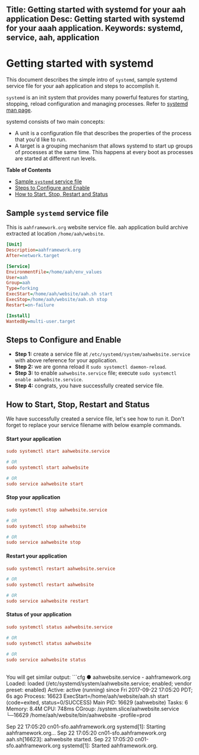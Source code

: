 Title: Getting started with systemd for your aah application
Desc: Getting started with systemd for your aaah application.
Keywords: systemd, service, aah, application
---
# Getting started with systemd

This document describes the simple intro of `systemd`, sample systemd service file for your aah application and steps to accomplish it.

`systemd` is an init system that provides many powerful features for starting, stopping, reload configuration and managing processes. Refer to [systemd man page](https://www.freedesktop.org/software/systemd/man/systemd.service.html).

systemd consists of two main concepts:

  * A unit is a configuration file that describes the properties of the process that you'd like to run.
  * A target is a grouping mechanism that allows systemd to start up groups of processes at the same time. This happens at every boot as processes are started at different run levels.

**Table of Contents**

  * [Sample `systemd` service file](#sample-systemd-service-file)
  * [Steps to Configure and Enable](#steps-to-configure-and-enable)
  * [How to Start, Stop, Restart and Status](#how-to-start-stop-restart-and-status)


## Sample `systemd` service file

This is `aahframework.org` website service file. aah application build archive extracted at location `/home/aah/website`.

```cfg
[Unit]
Description=aahframework.org
After=network.target

[Service]
EnvironmentFile=/home/aah/env_values
User=aah
Group=aah
Type=forking
ExecStart=/home/aah/website/aah.sh start
ExecStop=/home/aah/website/aah.sh stop
Restart=on-failure

[Install]
WantedBy=multi-user.target
```

## Steps to Configure and Enable

  * **Step 1:** create a service file at `/etc/systemd/system/aahwebsite.service` with above reference for your application.
  * **Step 2:** we are gonna reload it `sudo systemctl daemon-reload`.
  * **Step 3:** to enable `aahwebsite.service` file; execute `sudo systemctl enable aahwebsite.service`.
  * **Step 4:** congrats, you have successfully created service file.

## How to Start, Stop, Restart and Status

We have successfully created a service file, let's see how to run it. Don't forget to replace your service filename with below example commands.

#### Start your application
```cfg
sudo systemctl start aahwebsite.service

# OR
sudo systemctl start aahwebsite

# OR
sudo service aahwebsite start
```

#### Stop your application
```cfg
sudo systemctl stop aahwebsite.service

# OR
sudo systemctl stop aahwebsite

# OR
sudo service aahwebsite stop
```

#### Restart your application
```cfg
sudo systemctl restart aahwebsite.service

# OR
sudo systemctl restart aahwebsite

# OR
sudo service aahwebsite restart
```

#### Status of your application
```cfg
sudo systemctl status aahwebsite.service

# OR
sudo systemctl status aahwebsite

# OR
sudo service aahwebsite status
```
<br>
You will get similar output:
```cfg
● aahwebsite.service - aahframework.org
   Loaded: loaded (/etc/systemd/system/aahwebsite.service; enabled; vendor preset: enabled)
   Active: active (running) since Fri 2017-09-22 17:05:20 PDT; 6s ago
  Process: 16623 ExecStart=/home/aah/website/aah.sh start (code=exited, status=0/SUCCESS)
 Main PID: 16629 (aahwebsite)
    Tasks: 6
   Memory: 8.4M
      CPU: 748ms
   CGroup: /system.slice/aahwebsite.service
           └─16629 /home/aah/website/bin/aahwebsite -profile=prod

Sep 22 17:05:20 cn01-sfo.aahframework.org systemd[1]: Starting aahframework.org...
Sep 22 17:05:20 cn01-sfo.aahframework.org aah.sh[16623]: aahwebsite started.
Sep 22 17:05:20 cn01-sfo.aahframework.org systemd[1]: Started aahframework.org.
```

